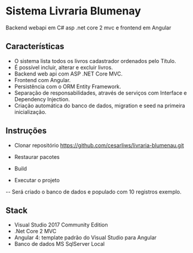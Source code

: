 # Sistema Livraria Blumenay

Backend webapi em C# asp .net core 2 mvc e frontend em Angular

## Características

- O sistema lista todos os livros cadastrador ordenados pelo Título.
- É possível incluir, alterar e excluir livros.
- Backend web api com ASP .NET Core MVC.
- Frontend com Angular.
- Persistência com o ORM Entity Framework.
- Separação de responsabilidades, através de serviços com Interface e Dependency Injection.
- Criação automática do banco de dados, migration e seed na primeira inicialização.

## Instruções

- Clonar repositório
https://github.com/cesarliws/livraria-blumenau.git

- Restaurar pacotes
- Build
- Executar o projeto

-- Será criado o banco de dados e populado com 10 registros exemplo.

## Stack

- Visual Studio 2017 Community Edition
- .Net Core 2 MVC
- Angular 4: template padrão do Visual Studio para Angular
- Banco de dados MS SqlServer Local